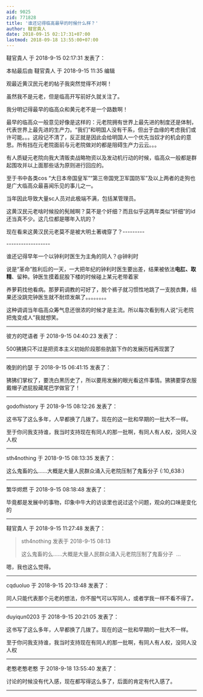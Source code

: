 ```yaml
---
aid: 9025
zid: 771828
title: '谁还记得临高最早的时候什么样？'
author: 韃官貴人
date: 2018-09-15 02:17:31+07:00
lastmod: 2018-09-18 13:55:00+07:00
---
```


韃官貴人 于 2018-9-15 02:17:31 发表了：

本帖最后由 韃官貴人 于 2018-9-15 11:35 编辑 

观最近黄汉民元老的帖子我突然觉得不对啊！

虽然我不是元老，但是临高开写前好久就关注了。

我分明记得最早的临高众和黄元老不是一个路数啊！

最早的临高众一般意见好像是这样的：元老院拥有世界上最先进的制度还是体制，代表世界上最先进的生产力。“我们”和明国人没有干系，但出于血缘的考虑我们或许可能。。。这段记不清了，反正就是因此会给明国人一个优先当奴才的机会的意思。所有挡在元老院面前与元老院做对的都是阻碍生产力云云。。。

有人质疑元老院向我大清贩卖战略物资以及发动机行动的时候，临高众一般都是群起围攻并以上面那些话为原则进行回应的。

至于书中各类cos “大日本帝国皇军”“第三帝国党卫军国防军”及以上两者的走狗也是广大临高众最喜闻乐见的事儿之一。

当年因此导致大量sc人员对此极端不满，包括某管理员。

这黄汉民元老啥时候投的髡贼啊？莫不是个奸细？而且似乎这两年类似“奸细”的id还当真不少。这几位都是哪年入坑的？

现在看来这黄汉民元老莫不是被大明土著魂穿了？---------

\-\-\----------------

谁还记得早年一个以钟利时医生为主角的同人？@钟利时 

说是“革命”胜利后的一天，一大把年纪的钟利时医生要出差，结果被依法**电肛、取精**、留种。钟医生摸着屁股下楼的时候碰上某元老带着家

养萝莉找他看病。那萝莉调教的可好了，脱个裤子就习惯性地跳了一支脱衣舞，结果还没跳完钟医生就不耐烦发飙了。。。。。。。。

这种调调当年临高众筹气息还很浓的时候才是主流。所以每次看到有人说“元老院把鬼变成人”我就想笑。

---------

彼方的呓语者 于 2018-9-15 04:40:23 发表了：

500狒狒只不过是把资本主义初始阶段那些肮脏下作的发展历程再现罢了

---------

晚到的约瑟 于 2018-9-15 06:41:15 发表了：

狒狒们掌权了，要洗白黑历史了，所以要用发展的眼光看这件事情。狒狒要穿衣服戴帽子遮屁股藏尾巴学做官了！

---------

godofhistory 于 2018-9-15 08:12:26 发表了：

这书写了这么多年，人早都换了几拨了。现在的这一批和早期的一批大不一样。

至于你问我支持谁，我当时支持现在有同人的那一批啊，有同人有人权，没同人没人权

---------

sth4nothing 于 2018-9-15 08:13:35 发表了：

这么鬼畜的么……大概是大量人民群众涌入元老院压制了鬼畜分子 {:10\_638:}

---------

繁华烬燃 于 2018-9-15 08:18:48 发表了：

毕竟都是发展中的事物，印象中牛大的访谈里也说过这个问题，观众的口味是变化的

---------

韃官貴人 于 2018-9-15 11:27:48 发表了：

> sth4nothing 发表于 2018-9-15 08:13
> 
> 这么鬼畜的么……大概是大量人民群众涌入元老院压制了鬼畜分子  ...



嗯，我也这么觉得。

---------

cqduoluo 于 2018-9-15 20:13:48 发表了：

同人只能代表那个元老的想法，你不服气可以写同人，或者学我一样不看不得了。

---------

duyiqun0203 于 2018-9-15 20:21:05 发表了：

这书写了这么多年，人早都换了几拨了。现在的这一批和早期的一批大不一样。

至于你问我支持谁，我当时支持现在有同人的那一批啊，有同人有人权，没同人没人权

---------

老憨老憨老憨 于 2018-9-18 13:55:40 发表了：

讨论的时候没有代入感，现在都写得这么多了，后面的肯定有代入感了。

---------

